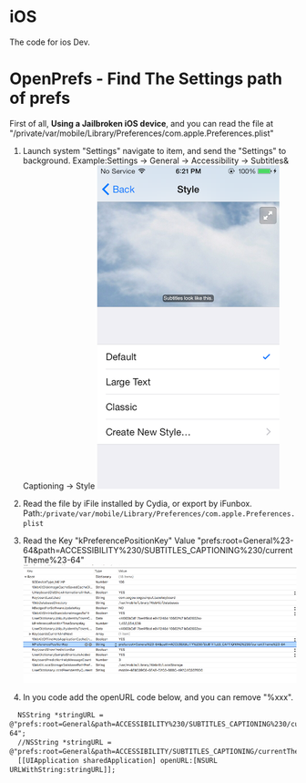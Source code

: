 # iOS
The code for ios Dev.


# OpenPrefs - Find The Settings path of prefs

First of all, **Using a Jailbroken iOS device**, and you can read the file at "/private/var/mobile/Library/Preferences/com.apple.Preferences.plist"

 1. Launch system "Settings" navigate to item, and send the "Settings" to background.
 Example:Settings -> General -> Accessibility -> Subtitles& Captioning -> Style
 ![iOS](OpenPrefs/ScreenShotOfStyle.PNG)
 
 2. Read the file by iFile installed by Cydia, or export by iFunbox.
 Path:`/private/var/mobile/Library/Preferences/com.apple.Preferences.plist`
 
 3. Read the 
 Key "kPreferencePositionKey"
 Value "prefs:root=General%23-64&path=ACCESSIBILITY%230/SUBTITLES_CAPTIONING%230/currentTheme%23-64"
  ![iOS](OpenPrefs/kPreferencePositionKey.png)

 4. In you code add the openURL code below, and you can remove "%xxx".
 ```objc
   NSString *stringURL = @"prefs:root=General&path=ACCESSIBILITY%230/SUBTITLES_CAPTIONING%230/currentTheme%23-64";
   //NSString *stringURL = @"prefs:root=General&path=ACCESSIBILITY/SUBTITLES_CAPTIONING/currentTheme";
   [[UIApplication sharedApplication] openURL:[NSURL URLWithString:stringURL]];
 ```
 
